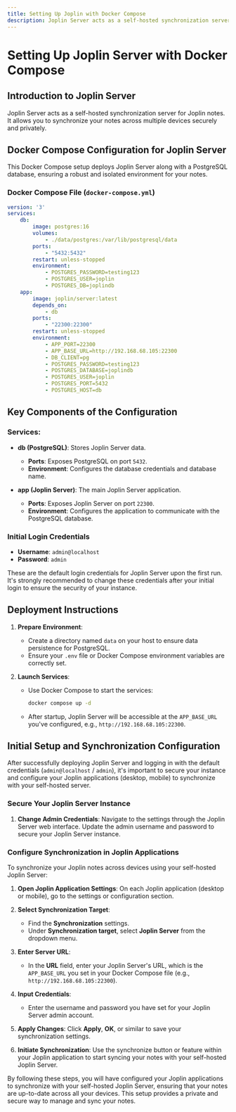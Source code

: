 ```yaml
---
title: Setting Up Joplin with Docker Compose
description: Joplin Server acts as a self-hosted synchronization server for Joplin notes. It allows you to synchronize your notes across multiple>
---
```

# Setting Up Joplin Server with Docker Compose

## Introduction to Joplin Server

Joplin Server acts as a self-hosted synchronization server for Joplin notes. It allows you to synchronize your notes across multiple devices securely and privately.

## Docker Compose Configuration for Joplin Server

This Docker Compose setup deploys Joplin Server along with a PostgreSQL database, ensuring a robust and isolated environment for your notes.

### Docker Compose File (`docker-compose.yml`)

```yaml
version: '3'
services:
    db:
        image: postgres:16
        volumes:
            - ./data/postgres:/var/lib/postgresql/data
        ports:
            - "5432:5432"
        restart: unless-stopped
        environment:
            - POSTGRES_PASSWORD=testing123
            - POSTGRES_USER=joplin
            - POSTGRES_DB=joplindb
    app:
        image: joplin/server:latest
        depends_on:
            - db
        ports:
            - "22300:22300"
        restart: unless-stopped
        environment:
            - APP_PORT=22300
            - APP_BASE_URL=http://192.168.68.105:22300
            - DB_CLIENT=pg
            - POSTGRES_PASSWORD=testing123
            - POSTGRES_DATABASE=joplindb
            - POSTGRES_USER=joplin
            - POSTGRES_PORT=5432
            - POSTGRES_HOST=db
```

## Key Components of the Configuration

### Services:

- **db (PostgreSQL)**: Stores Joplin Server data.
  - **Ports**: Exposes PostgreSQL on port `5432`.
  - **Environment**: Configures the database credentials and database name.

- **app (Joplin Server)**: The main Joplin Server application.
  - **Ports**: Exposes Joplin Server on port `22300`.
  - **Environment**: Configures the application to communicate with the PostgreSQL database.

### Initial Login Credentials

- **Username**: `admin@localhost`
- **Password**: `admin`

These are the default login credentials for Joplin Server upon the first run. It's strongly recommended to change these credentials after your initial login to ensure the security of your instance.

## Deployment Instructions

1. **Prepare Environment**:
   - Create a directory named `data` on your host to ensure data persistence for PostgreSQL.
   - Ensure your `.env` file or Docker Compose environment variables are correctly set.

2. **Launch Services**:
   - Use Docker Compose to start the services:
     ```bash
     docker compose up -d
     ```
   - After startup, Joplin Server will be accessible at the `APP_BASE_URL` you've configured, e.g., `http://192.168.68.105:22300`.

## Initial Setup and Synchronization Configuration

After successfully deploying Joplin Server and logging in with the default credentials (`admin@localhost` / `admin`), it's important to secure your instance and configure your Joplin applications (desktop, mobile) to synchronize with your self-hosted server.

### Secure Your Joplin Server Instance

1. **Change Admin Credentials**: Navigate to the settings through the Joplin Server web interface. Update the admin username and password to secure your Joplin Server instance.

### Configure Synchronization in Joplin Applications

To synchronize your Joplin notes across devices using your self-hosted Joplin Server:

1. **Open Joplin Application Settings**: On each Joplin application (desktop or mobile), go to the settings or configuration section.

2. **Select Synchronization Target**:
    - Find the **Synchronization** settings.
    - Under **Synchronization target**, select **Joplin Server** from the dropdown menu.

3. **Enter Server URL**:
    - In the **URL** field, enter your Joplin Server's URL, which is the `APP_BASE_URL` you set in your Docker Compose file (e.g., `http://192.168.68.105:22300`).

4. **Input Credentials**:
    - Enter the username and password you have set for your Joplin Server admin account.

5. **Apply Changes**: Click **Apply**, **OK**, or similar to save your synchronization settings.

6. **Initiate Synchronization**: Use the synchronize button or feature within your Joplin application to start syncing your notes with your self-hosted Joplin Server.

By following these steps, you will have configured your Joplin applications to synchronize with your self-hosted Joplin Server, ensuring that your notes are up-to-date across all your devices. This setup provides a private and secure way to manage and sync your notes.
